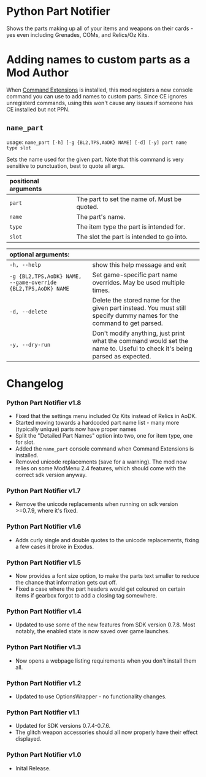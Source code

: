 # Python Part Notifier
Shows the parts making up all of your items and weapons on their cards - yes even including
Grenades, COMs, and Relics/Oz Kits.

# Adding names to custom parts as a Mod Author
When [Command Extensions](https://bl-sdk.github.io/mods/CommandExtensions/) is installed, this mod
registers a new console command you can use to add names to custom parts. Since CE ignores unregisterd
commands, using this won't cause any issues if someone has CE installed but not PPN.

## `name_part`
usage: `name_part [-h] [-g {BL2,TPS,AoDK} NAME] [-d] [-y] part name type slot`

Sets the name used for the given part. Note that this command is very sensitive to punctuation, best
to quote all args.


| positional arguments | |
|:---|:---|
| `part` | The part to set the name of. Must be quoted. |
| `name` | The part's name. |
| `type` | The item type the part is intended for. |
| `slot` | The slot the part is intended to go into. |

| optional arguments: ||
|:---|:---|
| `-h, --help` | show this help message and exit |
| `-g {BL2,TPS,AoDK} NAME, --game-override {BL2,TPS,AoDK} NAME` | Set game-specific part name overrides. May be used multiple times. |
| `-d, --delete` | Delete the stored name for the given part instead. You must still specify dummy names for the command to get parsed. |
| `-y, --dry-run` | Don't modify anything, just print what the command would set the name to. Useful to check it's being parsed as expected. |


# Changelog

### Python Part Notifier v1.8
- Fixed that the settings menu included Oz Kits instead of Relics in AoDK.
- Started moving towards a hardcoded part name list - many more (typically unique) parts now have
  proper names
- Split the "Detailed Part Names" option into two, one for item type, one for slot.
- Added the `name_part` console command when Command Extensions is installed.
- Removed unicode replacements (save for a warning). The mod now relies on some ModMenu 2.4
  features, which should come with the correct sdk version anyway.

### Python Part Notifier v1.7
- Remove the unicode replacements when running on sdk version >=0.7.9, where it's fixed.

### Python Part Notifier v1.6
- Adds curly single and double quotes to the unicode replacements, fixing a few cases it broke in
  Exodus.

### Python Part Notifier v1.5
- Now provides a font size option, to make the parts text smaller to reduce the chance that
  information gets cut off.
- Fixed a case where the part headers would get coloured on certain items if gearbox forgot to add a
  closing tag somewhere.

### Python Part Notifier v1.4
- Updated to use some of the new features from SDK version 0.7.8. Most notably, the enabled state is
  now saved over game launches.

### Python Part Notifier v1.3
- Now opens a webpage listing requirements when you don't install them all.

### Python Part Notifier v1.2
- Updated to use OptionsWrapper - no functionality changes.

### Python Part Notifier v1.1
- Updated for SDK versions 0.7.4-0.7.6.
- The glitch weapon accessories should all now properly have their effect displayed.

### Python Part Notifier v1.0
- Inital Release.
